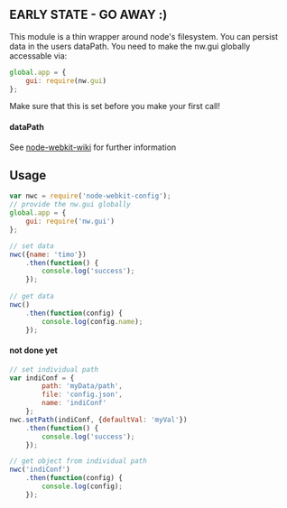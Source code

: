 ## EARLY STATE - GO AWAY :)

This module is a thin wrapper around node's filesystem. You can persist data in the users dataPath.
You need to make the nw.gui globally accessable via:

```js
global.app = {
    gui: require(nw.gui)
};
```

Make sure that this is set before you make your first call!

#### dataPath

See [node-webkit-wiki](https://github.com/rogerwang/node-webkit/wiki/App#datapath) for further information

## Usage

```js
var nwc = require('node-webkit-config');
// provide the nw.gui globally
global.app = {
    gui: require('nw.gui')
};

// set data
nwc({name: 'timo'})
    .then(function() {
        console.log('success');
    });
    
// get data
nwc()
    .then(function(config) {
        console.log(config.name);
    });
```

#### not done yet

```js
// set individual path
var indiConf = {
        path: 'myData/path',
        file: 'config.json',
        name: 'indiConf'
    };
nwc.setPath(indiConf, {defaultVal: 'myVal'})
    .then(function() {
        console.log('success');
    });

// get object from individual path
nwc('indiConf')
    .then(function(config) {
        console.log(config);
    });
```
